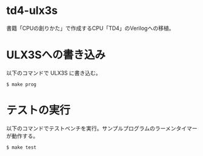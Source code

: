 # td4-ulx3s

書籍「CPUの創りかた」で作成するCPU「TD4」のVerilogへの移植。

# ULX3Sへの書き込み

以下のコマンドで ULX3S に書き込む。

```
$ make prog
```

# テストの実行

以下のコマンドでテストベンチを実行。サンプルプログラムのラーメンタイマーが動作する。

```
$ make test
```
